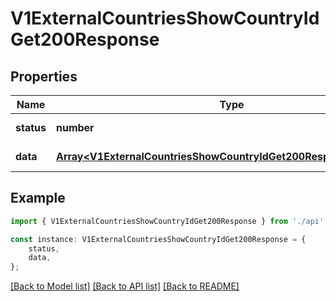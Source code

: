 # V1ExternalCountriesShowCountryIdGet200Response


## Properties

Name | Type | Description | Notes
------------ | ------------- | ------------- | -------------
**status** | **number** |  | [default to undefined]
**data** | [**Array&lt;V1ExternalCountriesShowCountryIdGet200ResponseDataInner&gt;**](V1ExternalCountriesShowCountryIdGet200ResponseDataInner.md) |  | [default to undefined]

## Example

```typescript
import { V1ExternalCountriesShowCountryIdGet200Response } from './api';

const instance: V1ExternalCountriesShowCountryIdGet200Response = {
    status,
    data,
};
```

[[Back to Model list]](../README.md#documentation-for-models) [[Back to API list]](../README.md#documentation-for-api-endpoints) [[Back to README]](../README.md)
